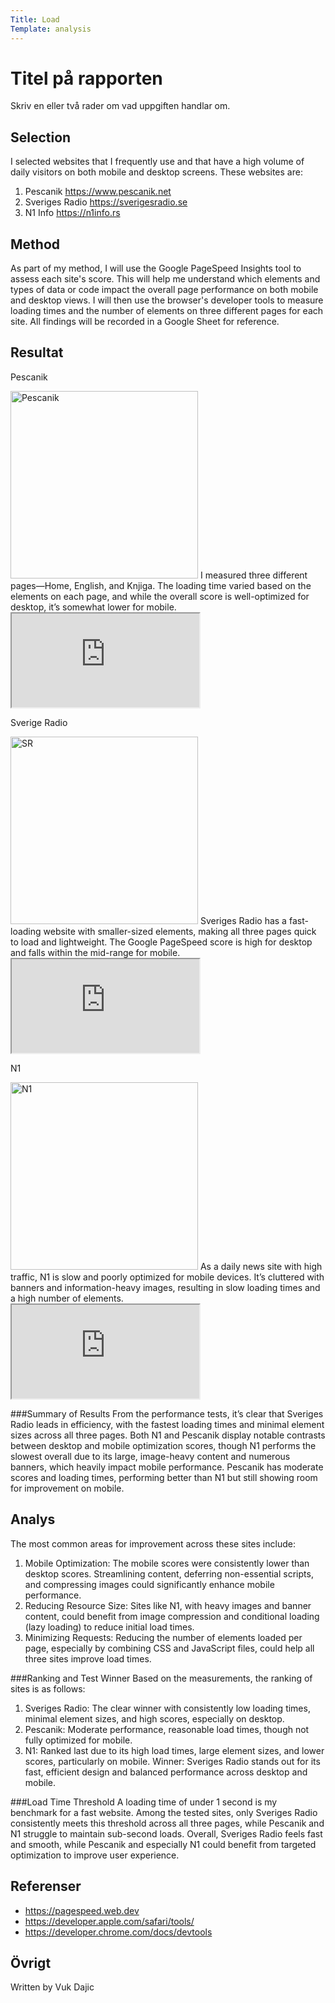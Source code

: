 ```yaml
---
Title: Load
Template: analysis
---
```


Titel på rapporten
=======================

Skriv en eller två rader om vad uppgiften handlar om.

Selection
-----------------------

I selected websites that I frequently use and that have a high volume of daily visitors on both mobile and desktop screens. These websites are: 
1. Pescanik <a href="https://www.pescanik.net">https://www.pescanik.net</a>
2. Sveriges Radio <a href="https://sverigesradio.se">https://sverigesradio.se</a>
3. N1 Info <a href="https://n1info.rs">https://n1info.rs</a>


Method
-----------------------

As part of my method, I will use the Google PageSpeed Insights tool to assess each site's score. This will help me understand which elements and types of data or code impact the overall page performance on both mobile and desktop views. I will then use the browser's developer tools to measure loading times and the number of elements on three different pages for each site. All findings will be recorded in a Google Sheet for reference.

Resultat
-----------------------

Pescanik

<img src="%assets_url%/img/pescanik.png" alt="Pescanik" width="300" height="300" />
I measured three different pages—Home, English, and Knjiga. The loading time varied based on the elements on each page, and while the overall score is well-optimized for desktop, it’s somewhat lower for mobile.
<div class="sheet">
    <iframe src="https://docs.google.com/spreadsheets/d/e/2PACX-1vQzLcGGceYPkapSyYuI38LZxPCYpMpYdSL7GfW24TgoujU3b56e5AktAOwEl1pKYXkLCKb3ZryRU_Lo/pubhtml?gid=2042024564&amp;single=true&amp;widget=true&amp;headers=false" title="Pescanik stats"></iframe>
</div>

Sverige Radio

<img src="%assets_url%/img/sverigeradio.png" alt="SR" width="300" height="300" />
Sveriges Radio has a fast-loading website with smaller-sized elements, making all three pages quick to load and lightweight. The Google PageSpeed score is high for desktop and falls within the mid-range for mobile.
<div class="sheet">
    <iframe src="https://docs.google.com/spreadsheets/d/e/2PACX-1vQzLcGGceYPkapSyYuI38LZxPCYpMpYdSL7GfW24TgoujU3b56e5AktAOwEl1pKYXkLCKb3ZryRU_Lo/pubhtml?gid=1214139737&amp;single=true&amp;widget=true&amp;headers=false" title="Sverigeradio stats"></iframe>
</div>

N1

<img src="%assets_url%/img/n1.png" alt="N1" width="300" height="300" />
As a daily news site with high traffic, N1 is slow and poorly optimized for mobile devices. It’s cluttered with banners and information-heavy images, resulting in slow loading times and a high number of elements.

<div class="sheet">
    <iframe src="https://docs.google.com/spreadsheets/d/e/2PACX-1vQzLcGGceYPkapSyYuI38LZxPCYpMpYdSL7GfW24TgoujU3b56e5AktAOwEl1pKYXkLCKb3ZryRU_Lo/pubhtml?gid=1376371584&amp;single=true&amp;widget=true&amp;headers=false" title="N1 stats"></iframe>
</div>

###Summary of Results
From the performance tests, it’s clear that Sveriges Radio leads in efficiency, with the fastest loading times and minimal element sizes across all three pages. Both N1 and Pescanik display notable contrasts between desktop and mobile optimization scores, though N1 performs the slowest overall due to its large, image-heavy content and numerous banners, which heavily impact mobile performance. Pescanik has moderate scores and loading times, performing better than N1 but still showing room for improvement on mobile.

Analys
-----------------------

The most common areas for improvement across these sites include:

1. Mobile Optimization: The mobile scores were consistently lower than desktop scores. Streamlining content, deferring non-essential scripts, and compressing images could significantly enhance mobile performance.
2. Reducing Resource Size: Sites like N1, with heavy images and banner content, could benefit from image compression and conditional loading (lazy loading) to reduce initial load times.
3. Minimizing Requests: Reducing the number of elements loaded per page, especially by combining CSS and JavaScript files, could help all three sites improve load times.

###Ranking and Test Winner
Based on the measurements, the ranking of sites is as follows:

1. Sveriges Radio: The clear winner with consistently low loading times, minimal element sizes, and high scores, especially on desktop.
2. Pescanik: Moderate performance, reasonable load times, though not fully optimized for mobile.
3. N1: Ranked last due to its high load times, large element sizes, and lower scores, particularly on mobile.
Winner: Sveriges Radio stands out for its fast, efficient design and balanced performance across desktop and mobile.

###Load Time Threshold
A loading time of under 1 second is my benchmark for a fast website. Among the tested sites, only Sveriges Radio consistently meets this threshold across all three pages, while Pescanik and N1 struggle to maintain sub-second loads. Overall, Sveriges Radio feels fast and smooth, while Pescanik and especially N1 could benefit from targeted optimization to improve user experience.

Referenser
-----------------------

- https://pagespeed.web.dev
- https://developer.apple.com/safari/tools/
- https://developer.chrome.com/docs/devtools

Övrigt
-----------------------

Written by Vuk Dajic